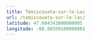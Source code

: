 ```yaml
---
title: Témiscouata-sur-le-Lac
url: /temiscouata-sur-le-lac/
latitude: 47.684343000000005
longitude: -68.88359100000001
---
```

